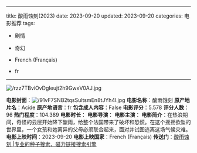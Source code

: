 
---
title: 酸雨蚀刻(2023)
date: 2023-09-20
updated: 2023-09-20
categories: 电影推荐
tags:

- 剧情
- 奇幻

- French (Français)
- fr
---

<img src="https://image.tmdb.org/t/p/original/rzz7TBviOvDgIeujt2h9GwxV0AJ.jpg" alt="/rzz7TBviOvDgIeujt2h9GwxV0AJ.jpg" title="/rzz7TBviOvDgIeujt2h9GwxV0AJ.jpg">

**电影封面**：<img src="https://image.tmdb.org/t/p/w200/91vF7SNB2tqsSultsmEn8tJYh4l.jpg" alt="/91vF7SNB2tqsSultsmEn8tJYh4l.jpg" title="/91vF7SNB2tqsSultsmEn8tJYh4l.jpg">
**电影名称**：酸雨蚀刻
**原产地片名**：Acide
**原产地语言**：fr
**包含成人内容**：False
**电影评分**：5.578
**评分人数**：96
**热门程度**：104.389
**电影时长**：
**电影导演**：
**电影主演**：
**电影简介**：在热浪期间，奇怪的云层开始降下酸雨，给整个法国带来了破坏和恐慌。在这个摇摇欲坠的世界里，一个女孩和她离异的父母必须联合起来，面对并试图逃离这场气候灾难。
**电影上映时间**：2023-09-20
**电影上映国家**：French (Français)
**传送门**：[酸雨蚀刻 |专业的种子搜索、磁力链接搜索引擎](https://movie.amd794.com:2083/?search=Acide&ordering=&mode=match_phrase&page_size=10&page=1)

